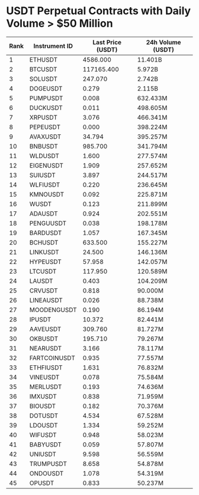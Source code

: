# USDT Perpetual Contracts with Daily Volume > $50 Million

| Rank | Instrument ID | Last Price (USDT) | 24h Volume (USDT) |
|------|---------------|-------------------|-------------------|
| 1 | ETHUSDT | 4586.000 | 11.401B |
| 2 | BTCUSDT | 117165.400 | 5.972B |
| 3 | SOLUSDT | 247.070 | 2.742B |
| 4 | DOGEUSDT | 0.279 | 2.115B |
| 5 | PUMPUSDT | 0.008 | 632.433M |
| 6 | DUCKUSDT | 0.011 | 498.605M |
| 7 | XRPUSDT | 3.076 | 466.341M |
| 8 | PEPEUSDT | 0.000 | 398.224M |
| 9 | AVAXUSDT | 34.794 | 395.257M |
| 10 | BNBUSDT | 985.700 | 341.794M |
| 11 | WLDUSDT | 1.600 | 277.574M |
| 12 | EIGENUSDT | 1.909 | 257.652M |
| 13 | SUIUSDT | 3.897 | 244.517M |
| 14 | WLFIUSDT | 0.220 | 236.645M |
| 15 | KMNOUSDT | 0.092 | 225.871M |
| 16 | WUSDT | 0.123 | 211.899M |
| 17 | ADAUSDT | 0.924 | 202.551M |
| 18 | PENGUUSDT | 0.038 | 198.178M |
| 19 | BARDUSDT | 1.057 | 167.345M |
| 20 | BCHUSDT | 633.500 | 155.227M |
| 21 | LINKUSDT | 24.500 | 146.136M |
| 22 | HYPEUSDT | 57.958 | 142.057M |
| 23 | LTCUSDT | 117.950 | 120.589M |
| 24 | LAUSDT | 0.403 | 104.209M |
| 25 | CRVUSDT | 0.818 | 90.000M |
| 26 | LINEAUSDT | 0.026 | 88.738M |
| 27 | MOODENGUSDT | 0.190 | 86.194M |
| 28 | IPUSDT | 10.372 | 82.441M |
| 29 | AAVEUSDT | 309.760 | 81.727M |
| 30 | OKBUSDT | 195.710 | 79.267M |
| 31 | NEARUSDT | 3.166 | 78.117M |
| 32 | FARTCOINUSDT | 0.935 | 77.557M |
| 33 | ETHFIUSDT | 1.631 | 76.832M |
| 34 | VINEUSDT | 0.078 | 75.584M |
| 35 | MERLUSDT | 0.193 | 74.636M |
| 36 | IMXUSDT | 0.838 | 71.959M |
| 37 | BIOUSDT | 0.182 | 70.376M |
| 38 | DOTUSDT | 4.534 | 67.528M |
| 39 | LDOUSDT | 1.334 | 59.252M |
| 40 | WIFUSDT | 0.948 | 58.023M |
| 41 | BABYUSDT | 0.059 | 57.807M |
| 42 | UNIUSDT | 9.598 | 56.559M |
| 43 | TRUMPUSDT | 8.658 | 54.878M |
| 44 | ONDOUSDT | 1.078 | 54.319M |
| 45 | OPUSDT | 0.833 | 50.237M |
